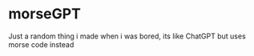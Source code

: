 # morseGPT
Just a random thing i made when i was bored, its like ChatGPT but uses morse code instead
